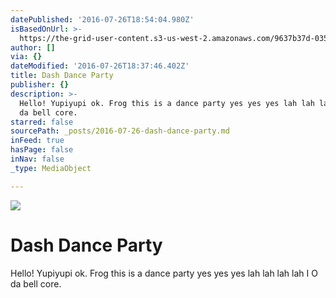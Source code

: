 ```yaml
---
datePublished: '2016-07-26T18:54:04.980Z'
isBasedOnUrl: >-
  https://the-grid-user-content.s3-us-west-2.amazonaws.com/9637b37d-035a-44fa-bf2e-8a83c37db266.jpg
author: []
via: {}
dateModified: '2016-07-26T18:37:46.402Z'
title: Dash Dance Party
publisher: {}
description: >-
  Hello! Yupiyupi ok. Frog this is a dance party yes yes yes lah lah lah lah I O
  da bell core.
starred: false
sourcePath: _posts/2016-07-26-dash-dance-party.md
inFeed: true
hasPage: false
inNav: false
_type: MediaObject

---
```

![](https://the-grid-user-content.s3-us-west-2.amazonaws.com/9637b37d-035a-44fa-bf2e-8a83c37db266.jpg)

# Dash Dance Party

Hello! Yupiyupi ok. Frog this is a dance party yes yes yes lah lah lah lah I O da bell core.